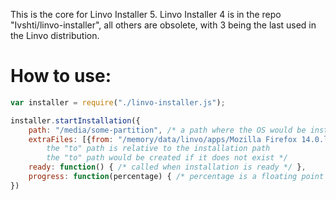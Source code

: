 This is the core for Linvo Installer 5. Linvo Installer 4 is in the repo "Ivshti/linvo-installer", all others are obsolete, with 3 being the last used in the Linvo distribution.

# How to use:

```javascript
var installer = require("./linvo-installer.js");

installer.startInstallation({
	path: "/media/some-partition", /* a path where the OS would be installed */
	extraFiles: [{from: "/memory/data/linvo/apps/Mozilla Firefox 14.0.lxm", to: "/home/linvo"}], /* an array of {from: x, to: y} pairs representing additional files to be copied ; 
		the "to" path is relative to the installation path
		the "to" path would be created if it does not exist */
	ready: function() { /* called when installation is ready */ },
	progress: function(percentage) { /* percentage is a floating point value from 0 to 100 representing the progress of the installation */ }
})
```
